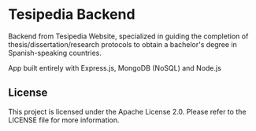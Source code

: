 # Tesipedia Backend
Backend from Tesipedia Website, specialized in guiding the completion of thesis/dissertation/research protocols to obtain a bachelor's degree in Spanish-speaking countries.

App built entirely with Express.js, MongoDB (NoSQL) and Node.js


## License
This project is licensed under the Apache License 2.0. Please refer to the LICENSE file for more information.